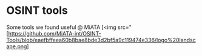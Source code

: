 # OSINT tools
Some tools we found useful @ MiATA [<img src="[https://github.com/MiATA-int/OSINT-Tools/blob/eaefbffeea60b8bae8bde3d2bf5a9c119474e336/logo%20landscape.png]

